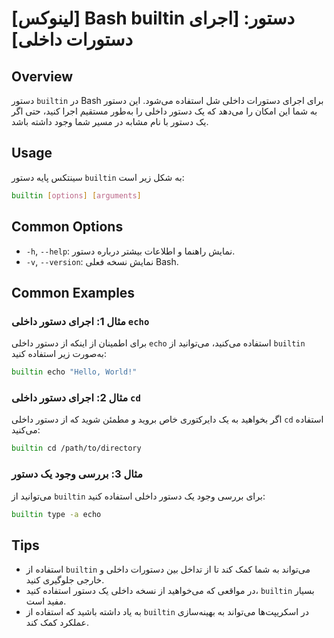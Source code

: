 # [لینوکس] Bash builtin دستور: [اجرای دستورات داخلی]

## Overview
دستور `builtin` در Bash برای اجرای دستورات داخلی شل استفاده می‌شود. این دستور به شما این امکان را می‌دهد که یک دستور داخلی را به‌طور مستقیم اجرا کنید، حتی اگر یک دستور با نام مشابه در مسیر شما وجود داشته باشد.

## Usage
سینتکس پایه دستور `builtin` به شکل زیر است:

```bash
builtin [options] [arguments]
```

## Common Options
- `-h`, `--help`: نمایش راهنما و اطلاعات بیشتر درباره دستور.
- `-v`, `--version`: نمایش نسخه فعلی Bash.

## Common Examples

### مثال 1: اجرای دستور داخلی `echo`
برای اطمینان از اینکه از دستور داخلی `echo` استفاده می‌کنید، می‌توانید از `builtin` به‌صورت زیر استفاده کنید:

```bash
builtin echo "Hello, World!"
```

### مثال 2: اجرای دستور داخلی `cd`
اگر بخواهید به یک دایرکتوری خاص بروید و مطمئن شوید که از دستور داخلی `cd` استفاده می‌کنید:

```bash
builtin cd /path/to/directory
```

### مثال 3: بررسی وجود یک دستور
می‌توانید از `builtin` برای بررسی وجود یک دستور داخلی استفاده کنید:

```bash
builtin type -a echo
```

## Tips
- استفاده از `builtin` می‌تواند به شما کمک کند تا از تداخل بین دستورات داخلی و خارجی جلوگیری کنید.
- در مواقعی که می‌خواهید از نسخه داخلی یک دستور استفاده کنید، `builtin` بسیار مفید است.
- به یاد داشته باشید که استفاده از `builtin` در اسکریپت‌ها می‌تواند به بهینه‌سازی عملکرد کمک کند.